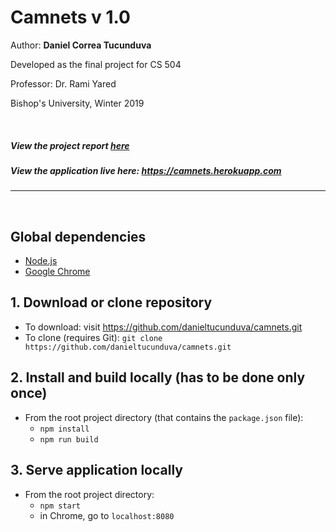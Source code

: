 # Camnets v 1.0

Author: **Daniel Correa Tucunduva**

Developed as the final project for CS 504

Professor: Dr. Rami Yared

Bishop's University, Winter 2019

<br>

##### View the project report [here](https://github.com/danieltucunduva/camnets/blob/master/CS504_Report.pdf) ##### 

##### View the application live here: https://camnets.herokuapp.com #####

---

<br>

## Global dependencies

  - [Node.js](https://nodejs.org)
  - [Google Chrome](https://www.google.com/chrome/)
  
## 1. Download or clone repository
  - To download: visit https://github.com/danieltucunduva/camnets.git
  - To clone (requires Git): `git clone https://github.com/danieltucunduva/camnets.git`

## 2. Install and build locally (has to be done only once)
- From the root project directory (that contains the `package.json` file):
  - `npm install`
  - `npm run build`

## 3. Serve application locally
- From the root project directory: 
  - `npm start`
  - in Chrome, go to `localhost:8080`
